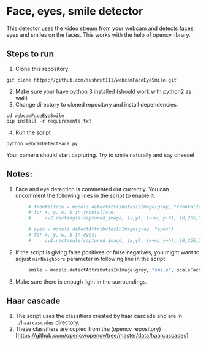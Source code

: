 # Face, eyes, smile detector

This detector uses the video stream from your webcam and detects faces, eyes and smiles on the faces. This works with the help of opencv library.

## Steps to run

1. Clone this repository
```shell
git clone https://github.com/sushrut111/webcamFaceEyeSmile.git
```
2. Make sure your have python 3 installed (should work with python2 as well)
3. Change directory to cloned repository and install dependencies.
```shell
cd webcamFaceEyeSmile
pip install -r requirements.txt
```
4. Run the script
```shell
python webcamDetectFace.py
```
Your camera should start capturing. Try to smile naturally and say cheese!

## Notes:
1. Face and eye detection is commented out currently. You can uncomment the following lines in the script to enable it:
```py
        # frontalface = models.detectAttributesInImage(gray, "frontalface")
        # for x, y, w, h in frontalface:
        #     cv2.rectangle(captured_image, (x,y), (x+w, y+h), (0,255,0), 2)

        # eyes = models.detectAttributesInImage(gray, "eyes")
        # for x, y, w, h in eyes:
        #     cv2.rectangle(captured_image, (x,y), (x+w, y+h), (0,255,255), 2)
```
2. If the script is giving false positives or false negatives, you might want to adjust `minNeighbors` parameter in following line in the script:
```py
        smile = models.detectAttributesInImage(gray, "smile", scaleFactor=2, minNeighbors=50)

```
3. Make sure there is enough light in the surroundings.

## Haar cascade
1. The script uses the classifiers created by haar cascade and are in `./haarcascades` directory.
2. These classifiers are copied from the (opencv repository)[https://github.com/opencv/opencv/tree/master/data/haarcascades]
